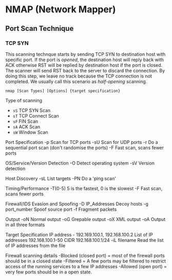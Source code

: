 # NMAP (Network Mapper) #

## Port Scan Technique ##

### TCP SYN ###
This scanning technque starts by sending TCP SYN to destination host 
with specific port. If the port is *opened*, the destination host will 
reply back with ACK otherwise RST will be replied by destination host 
if the port is closed. The scanner will send RST back to the server to 
discard the connection. By doing this step, we leave no track because
the TCP connection is not completed. We usually call this scenario as
*half-opening* scanning.

`nmap [Scan Types] [Options] {target specification}`

Type of scanning 

 * `sS` TCP SYN Scan
 * `sT` TCP Connect Scan
 * `sF` FIN Scan
 * `sA` ACK Scan
 * `sW` Window Scan

Port Specification 
-p Scan for TCP ports
-sU Scan for UDP ports
-r Do a sequential port scan (don't randomise the ports)
-F Fast scan, scans fewer ports

OS/Service/Version Detection
-O Detect operating system
-sV Version detection

Host Discovery
-sL List targets
-PN Do a 'ping scan'

Timing/Performance
-T(0-5) 5 is the fastest, 0 is the slowest
-F Fast scan, scans fewer ports

Firewall/IDS Evasion and Spoofing
-D IP_Addresses Decoy hosts
-g port_number Spoof source port
-f Fragment packets

Output
-oN Normal output
-oG Grepable output
-oX XML output
-oA Output in all three formats

Target Specification
IP address - 192.169.100.1, 192.168.100.2
List of IP addresses 192.168.100.1-50
CIDR 192.168.100.1/24
-iL filename Read the list of IP addresses from the file


Firewall scanning details
-Blocked (closed port) = most of the firewall ports should be in a closed state
-Filtered = A few ports may be filtered to restrict access of the running services to a few IP addresses
-Allowed (open port) = very few ports should be in a open state.


